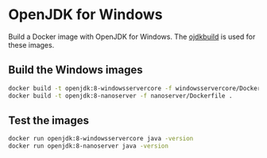 # OpenJDK for Windows

Build a Docker image with OpenJDK for Windows.
The [ojdkbuild](https://github.com/ojdkbuild/ojdkbuild) is used for these images.

## Build the Windows images

```bash
docker build -t openjdk:8-windowsservercore -f windowsservercore/Dockerfile .
docker build -t openjdk:8-nanoserver -f nanoserver/Dockerfile .
```

## Test the images

```bash
docker run openjdk:8-windowsservercore java -version
docker run openjdk:8-nanoserver java -version
```
